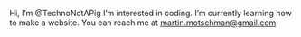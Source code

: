 Hi, I’m @TechnoNotAPig
 I’m interested in coding.
 I’m currently learning how to make a website.
You can reach me at martin.motschman@gmail.com        
